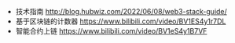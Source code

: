 * 技术指南
http://blog.hubwiz.com/2022/06/08/web3-stack-guide/
* 基于区块链的计数器
https://www.bilibili.com/video/BV1ES4y1r7DL
* 智能合约上链
https://www.bilibili.com/video/BV1eS4y1B7VF